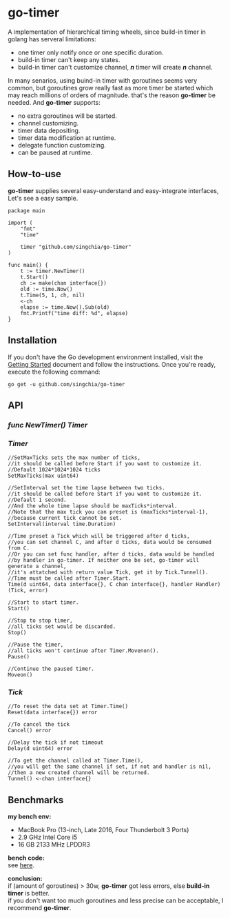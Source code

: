 # go-timer
A implementation of hierarchical timing wheels, since build-in timer in golang has serveral limitations:

* one timer only notify once or one specific duration.
* build-in timer can't keep any states.
* build-in timer can't customize channel, **_n_** timer will create **_n_** channel.

In many senarios, using buind-in timer with goroutines seems very common, but goroutines grow really fast as more timer be started which may reach millions of orders of magnitude. that's the reason **go-timer** be needed. And **go-timer** supports:

* no extra goroutines will be started.
* channel customizing.
* timer data depositing.
* timer data modification at runtime.
* delegate function customizing.
* can be paused at runtime.

## How-to-use
**go-timer** supplies several easy-understand and easy-integrate interfaces, Let's see a easy sample.

```golang
package main

import (
    "fmt"
    "time"

    timer "github.com/singchia/go-timer"
)

func main() {
    t := timer.NewTimer()
    t.Start()
    ch := make(chan interface{})
    old := time.Now()
    t.Time(5, 1, ch, nil)
    <-ch
    elapse := time.Now().Sub(old)
    fmt.Printf("time diff: %d", elapse)
}
```

## Installation

If you don't have the Go development environment installed, visit the [Getting Started](https://golang.org/doc/install) document and follow the instructions. Once you're ready, execute the following command:
```
go get -u github.com/singchia/go-timer
```

## API
### _func NewTimer() Timer_

### _Timer_

```golang
//SetMaxTicks sets the max number of ticks,
//it should be called before Start if you want to customize it.
//Default 1024*1024*1024 ticks
SetMaxTicks(max uint64)

//SetInterval set the time lapse between two ticks.
//it should be called before Start if you want to customize it.
//Default 1 second.
//And the whole time lapse should be maxTicks*interval.
//Note that the max tick you can preset is (maxTicks*interval-1),
//because current tick cannot be set.
SetInterval(interval time.Duration)

//Time preset a Tick which will be triggered after d ticks,
//you can set channel C, and after d ticks, data would be consumed from C.
//Or you can set func handler, after d ticks, data would be handled
//by handler in go-timer. If neither one be set, go-timer will generate a channel,
//it's attatched with return value Tick, get it by Tick.Tunnel().
//Time must be called after Timer.Start.
Time(d uint64, data interface{}, C chan interface{}, handler Handler) (Tick, error)

//Start to start timer.
Start()

//Stop to stop timer,
//all ticks set would be discarded.
Stop()

//Pause the timer,
//all ticks won't continue after Timer.Movenon().
Pause()

//Continue the paused timer.
Moveon()
```

### _Tick_

```golang
//To reset the data set at Timer.Time()
Reset(data interface{}) error

//To cancel the tick
Cancel() error

//Delay the tick if not timeout
Delay(d uint64) error

//To get the channel called at Timer.Time(),
//you will get the same channel if set, if not and handler is nil,
//then a new created channel will be returned.
Tunnel() <-chan interface{}
```


## Benchmarks
**my bench env:**   

* MacBook Pro (13-inch, Late 2016, Four Thunderbolt 3 Ports)
* 2.9 GHz Intel Core i5
* 16 GB 2133 MHz LPDDR3

**bench code:**   
see [here](bench/main.go).   

**conclusion:**   
if (amount of goroutines) > 30w, **go-timer** got less errors, else **build-in timer** is better.   
if you don't want too much goroutines and  less precise can be acceptable, I recommend **go-timer**.

